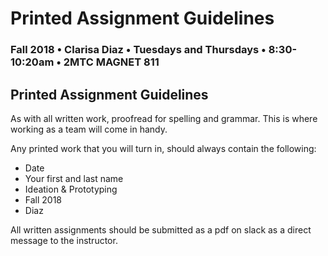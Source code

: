 # Printed Assignment Guidelines

### Fall 2018 • Clarisa Diaz • Tuesdays and Thursdays • 8:30-10:20am • 2MTC MAGNET 811

## Printed Assignment Guidelines

As with all written work, proofread for spelling and grammar. This is where working as a team will come in handy.

Any printed work that you will turn in, should always contain the following:

* Date
* Your first and last name
* Ideation & Prototyping
* Fall 2018
* Diaz

All written assignments should be submitted as a pdf on slack as a direct message to the instructor.

